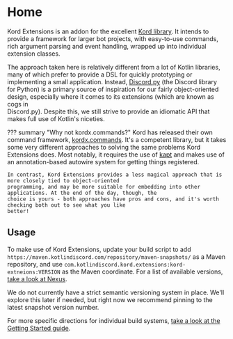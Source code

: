 # Home

Kord Extensions is an addon for the excellent [Kord library](https://github.com/kordlib/kord). It intends to provide a
framework for larger bot projects, with easy-to-use commands, rich argument parsing and event handling, wrapped up 
into individual extension classes.

The approach taken here is relatively different from a lot of Kotlin libraries, many of which prefer to provide a DSL 
for quickly prototyping or implementing a small application. Instead, 
[Discord.py](https://github.com/Rapptz/discord.py) (the Discord library for Python) is a primary source of inspiration 
for our fairly object-oriented design, especially where it comes to its extensions (which are known as cogs in  
Discord.py). Despite this, we still strive to provide an idiomatic API that makes full use of Kotlin's niceties.

??? summary "Why not kordx.commands?"
    Kord has released their own command framework, [kordx.commands](https://github.com/kordlib/kordx.commands). It's 
    a competent library, but it takes some very different approaches to solving the same problems Kord Extensions does. 
    Most  notably, it requires the use of [kapt](https://kotlinlang.org/docs/reference/kapt.html) and makes use of an
    annotation-based autowire system for getting things registered.

    In contrast, Kord Extensions provides a less magical approach that is more closely tied to object-oriented
    programming, and may be more suitable for embedding into other applications. At the end of the day, though, the
    choice is yours - both approaches have pros and cons, and it's worth checking both out to see what you like
    better!

## Usage

To make use of Kord Extensions, update your build script to add
`https://maven.kotlindiscord.com/repository/maven-snapshots/` as a Maven repository, and use 
`com.kotlindiscord.kord.extensions:kord-extneions:VERSION` as the Maven coordinate. For a list of available versions, 
[take a look at Nexus](https://maven.kotlindiscord.com/#browse/browse:maven-snapshots:com%2Fkotlindiscord%2Fkord%2Fextensions%2Fkord-extensions).

We do not currently have a strict semantic versioning system in place. We'll explore this later if needed, but right 
now we recommend pinning to the latest snapshot version number.

For more specific directions for individual build systems, [take a look at the Getting Started guide](/getting-started).

